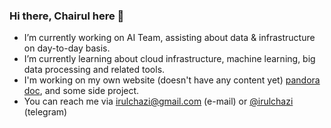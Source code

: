 ### Hi there, Chairul here 👋
-  I’m currently working on AI Team, assisting about data & infrastructure on day-to-day basis.
-  I’m currently learning about cloud infrastructure, machine learning, big data processing and related tools.
-  I'm working on my own website (doesn't have any content yet) [pandora doc](https://irulchazi.github.io), and some side project.
-  You can reach me via irulchazi@gmail.com (e-mail) or [@irulchazi](https://t.me/irulchazi) (telegram)

<!--
**irulchazi/irulchazi** is a ✨ _special_ ✨ repository because its `README.md` (this file) appears on your GitHub profile.

Here are some ideas to get you started:

- 🔭 I’m currently working on ...
- 🌱 I’m currently learning ...
- 👯 I’m looking to collaborate on ...
- 🤔 I’m looking for help with ...
- 💬 Ask me about ...
- 📫 How to reach me: ...
- 😄 Pronouns: ...
- ⚡ Fun fact: ...
-->
